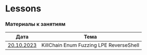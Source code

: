 # Lessons

### Материалы к занятиям

 Дата                      |          Тема                                    |
| ------------------------ | ------------------------------------------------ |
| [20.10.2023](20.10.23)   |  KillChain Enum Fuzzing LPE ReverseShell         |


